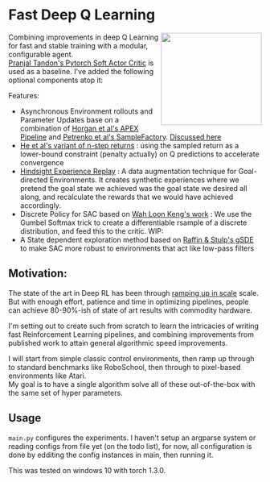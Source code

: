 
# Fast Deep Q Learning  
  
<img align="right" width="200" height="183" src="https://i.redd.it/gfkg9wxfmww11.png">  
  
Combining improvements in deep Q Learning for fast and stable training with a modular, configurable agent.  
[Pranjal Tandon's Pytorch Soft Actor Critic](https://github.com/pranz24/pytorch-soft-actor-critic) is used as a baseline. I've added the following optional components atop it:  
  
Features:  
 - Asynchronous Environment rollouts and Parameter Updates base on a combination of [Horgan et al's APEX Pipeline](https://arxiv.org/abs/1803.00933) and [Petrenko et al's SampleFactory](https://arxiv.org/abs/2006.11751). [Discussed here](https://medium.com/@hexxagon6/writing-fast-deep-q-learning-pipelines-on-commodity-hardware-a3c59cdda429)  
 - [He et al's variant of n-step returns](https://arxiv.org/abs/1611.01606) : using the sampled return as a lower-bound constraint (penalty actually) on Q predictions to accelerate convergence  
 - [Hindsight Experience Replay](https://arxiv.org/abs/1707.01495) : A data augmentation technique for Goal-directed Environments. It creates synthetic experiences where we pretend the goal state we achieved was the goal state we desired all along, and recalculate the rewards that we would have achieved accordingly. 
 - Discrete Policy for SAC based on [Wah Loon Keng's work](https://github.com/kengz/SLM-Lab)  : We use the Gumbel Softmax trick to create a differentiable rsample of a discrete distribution, and feed this to the critic.
WIP:
 - A State dependent exploration method based on [Raffin & Stulp's gSDE](https://arxiv.org/abs/2005.05719) to make SAC more robust to environments that act like low-pass filters  
  
## Motivation:  
The state of the art in Deep RL has been through [ramping up in scale](https://openai.com/blog/ai-and-compute/) scale. But with enough effort, patience and time in optimizing pipelines, people can achieve 80-90%-ish of state of art results with commodity hardware.  
  
I'm setting out to create such from scratch to learn the intricacies of writing fast Reinforcement Learning pipelines, and combining improvements from published work to attain general algorithmic speed improvements.  
  
  
I will start from simple classic control environments, then ramp up through to standard benchmarks like RoboSchool, then through to pixel-based environments like Atari.  
My goal is to have a single algorithm solve all of these out-of-the-box with the same set of hyper parameters.  
  
  
## Usage  
 `main.py` configures the experiments. I haven't setup an argparse system or reading configs from file yet (on the todo list), for now, all configuration is done by edditing the config instances in main, then running it.  
  
This was tested on windows 10 with torch 1.3.0.